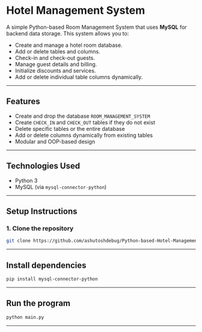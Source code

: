 # Hotel Management System

A simple Python-based Room Management System that uses **MySQL** for backend data storage. This system allows you to:

- Create and manage a hotel room database.
- Add or delete tables and columns.
- Check-in and check-out guests.
- Manage guest details and billing.
- Initialize discounts and services.
- Add or delete individual table columns dynamically.

---

## Features

- Create and drop the database `ROOM_MANAGEMENT_SYSTEM`
- Create `CHECK_IN` and `CHECK_OUT` tables if they do not exist
- Delete specific tables or the entire database
- Add or delete columns dynamically from existing tables
- Modular and OOP-based design

---

## Technologies Used

- Python 3
- MySQL (via `mysql-connector-python`)

---

## Setup Instructions

### 1. Clone the repository
```bash
git clone https://github.com/ashutoshdebug/Python-based-Hotel-Management-System
```

---

## Install dependencies
```bash 
pip install mysql-connector-python
```

---

## Run the program 
```bash
python main.py
```
---

